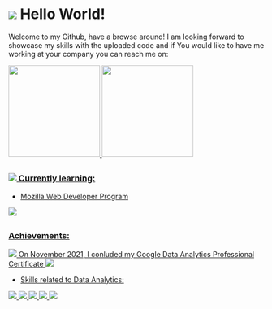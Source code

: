 # <img src="https://img.icons8.com/external-vitaliy-gorbachev-flat-vitaly-gorbachev/40/000000/external-megaphone-cyber-monday-vitaliy-gorbachev-flat-vitaly-gorbachev-1.png"/> Hello World!

Welcome to my Github, have a browse around!
I am looking forward to showcase my skills with the uploaded code and if You would like to have me working at your company you can reach me on:

<div> 
 <a href="https://github.com/theodinstudent">
 <img height=180em src="https://github-readme-stats.vercel.app/api?username=theodinstudent&show_icons=true&theme=dracula&include_all_commits=true&count_private=true"/>
  <img height=180em src="https://github-readme-stats.vercel.app/api/top-langs/?username=theodinstudent&layout=compact&langs_count=16&theme=dracula"/>
</div>

##


### <img src="https://img.icons8.com/color/40/000000/studying.png"/> Currently learning:
* Mozilla Web Developer Program
<img src="https://img.icons8.com/color/64/000000/html-5--v1.png"/> 



## 

### Achievements:

<img src="https://img.icons8.com/external-vitaliy-gorbachev-lineal-color-vitaly-gorbachev/25/000000/external-certificate-award-vitaliy-gorbachev-lineal-color-vitaly-gorbachev-2.png"/> On November 2021, I conluded my Google Data Analytics Professional Certificate <img src="https://img.icons8.com/external-vitaliy-gorbachev-lineal-color-vitaly-gorbachev/25/000000/external-certificate-award-vitaliy-gorbachev-lineal-color-vitaly-gorbachev-2.png"/>

-  Skills related to Data Analytics:

 <img src="https://img.icons8.com/external-becris-flat-becris/64/000000/external-r-data-science-becris-flat-becris.png"/> <img src="https://img.icons8.com/color/64/000000/mysql-logo.png"/> <img src="https://img.icons8.com/color/64/000000/postgreesql.png"/> <img src="https://img.icons8.com/color/64/000000/ms-excel.png"/> <img src="https://img.icons8.com/color/64/000000/tableau-software.png"/>

<!--
- 👯 I’m looking to collaborate on ...
- 🤔 I’m looking for help with ...
- 💬 Ask me about ...
- 📫 How to reach me: ...
- 😄 Pronouns: ...
- ⚡ Fun fact: ...
-->

